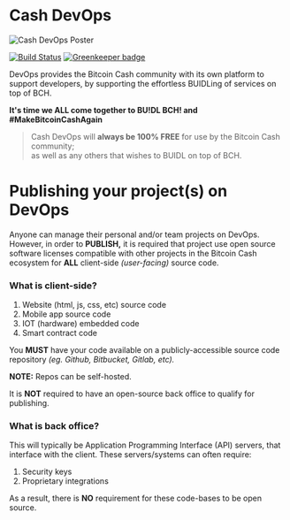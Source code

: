 # Cash DevOps

![Cash DevOps Poster](https://devops.cash/poster.jpg?1581239745)

[![Build Status](https://travis-ci.com/modenero/devops.cash.svg?branch=master)](https://travis-ci.com/modenero/devops.cash)
[![Greenkeeper badge](https://badges.greenkeeper.io/modenero/devops.cash.svg)](https://greenkeeper.io/)


DevOps provides the Bitcoin Cash community with its own platform to support developers, by supporting the effortless BUIDLing of services on top of BCH.

__It's time we ALL come together to BU!DL BCH! and #MakeBitcoinCashAgain__

> Cash DevOps will __always be 100% FREE__ for use by the Bitcoin Cash community;  
as well as any others that wishes to BUIDL on top of BCH.

# Publishing your project(s) on DevOps

Anyone can manage their personal and/or team projects on DevOps. However, in order to __PUBLISH,__ it is required that project use open source software licenses compatible with other projects in the Bitcoin Cash ecosystem for __ALL__ client-side _(user-facing)_ source code.

### What is client-side?

1. Website (html, js, css, etc) source code
2. Mobile app source code
3. IOT (hardware) embedded code
4. Smart contract code

You __MUST__ have your code available on a publicly-accessible source code repository _(eg. Github, Bitbucket, Gitlab, etc)._

__NOTE:__ Repos can be self-hosted.

It is __NOT__ required to have an open-source back office to qualify for publishing.

### What is back office?

This will typically be Application Programming Interface (API) servers, that interface with the client. These servers/systems can often require:

1. Security keys
2. Proprietary integrations

As a result, there is __NO__ requirement for these code-bases to be open source.
